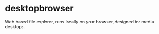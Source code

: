 desktopbrowser
==============

Web based file explorer, runs locally on your browser, designed for media desktops.
